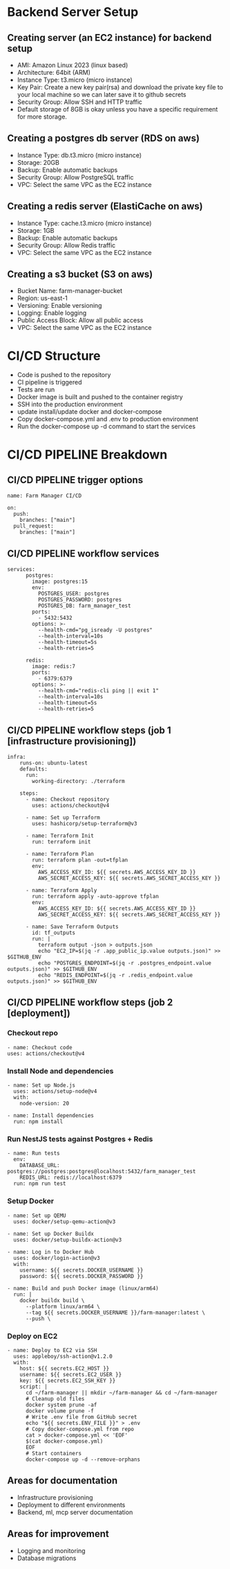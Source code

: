 # Backend Server Setup
## Creating server (an EC2 instance) for backend setup
* AMI: Amazon Linux 2023 (linux based)
* Architecture: 64bit (ARM)
* Instance Type: t3.micro (micro instance)
* Key Pair: Create a new key pair(rsa) and download the private key file to your local machine so we can later save it to github secrets
* Security Group: Allow SSH and HTTP traffic
* Default storage of 8GB is okay unless you have a specific requirement for more storage.

## Creating a postgres db server (RDS on aws)
* Instance Type: db.t3.micro (micro instance)
* Storage: 20GB
* Backup: Enable automatic backups
* Security Group: Allow PostgreSQL traffic
* VPC: Select the same VPC as the EC2 instance

## Creating a redis server (ElastiCache on aws)
* Instance Type: cache.t3.micro (micro instance)
* Storage: 1GB
* Backup: Enable automatic backups
* Security Group: Allow Redis traffic
* VPC: Select the same VPC as the EC2 instance

## Creating a s3 bucket (S3 on aws)
* Bucket Name: farm-manager-bucket
* Region: us-east-1
* Versioning: Enable versioning
* Logging: Enable logging
* Public Access Block: Allow all public access
* VPC: Select the same VPC as the EC2 instance

# CI/CD Structure
* Code is pushed to the repository
* CI pipeline is triggered
* Tests are run
* Docker image is built and pushed to the container registry
* SSH into the production environment
* update install/update docker and docker-compose
* Copy docker-compose.yml and .env to production environment
* Run the docker-compose up -d command to start the services

# CI/CD PIPELINE Breakdown

## CI/CD PIPELINE trigger options
```code
name: Farm Manager CI/CD

on:
  push:
    branches: ["main"]
  pull_request:
    branches: ["main"]
```

## CI/CD PIPELINE workflow services
```code
services:
      postgres:
        image: postgres:15
        env:
          POSTGRES_USER: postgres
          POSTGRES_PASSWORD: postgres
          POSTGRES_DB: farm_manager_test
        ports:
          - 5432:5432
        options: >-
          --health-cmd="pg_isready -U postgres"
          --health-interval=10s
          --health-timeout=5s
          --health-retries=5

      redis:
        image: redis:7
        ports:
          - 6379:6379
        options: >-
          --health-cmd="redis-cli ping || exit 1"
          --health-interval=10s
          --health-timeout=5s
          --health-retries=5
```

## CI/CD PIPELINE workflow steps (job 1 [infrastructure provisioning])
```code
infra:
    runs-on: ubuntu-latest
    defaults:
      run:
        working-directory: ./terraform

    steps:
      - name: Checkout repository
        uses: actions/checkout@v4

      - name: Set up Terraform
        uses: hashicorp/setup-terraform@v3

      - name: Terraform Init
        run: terraform init

      - name: Terraform Plan
        run: terraform plan -out=tfplan
        env:
          AWS_ACCESS_KEY_ID: ${{ secrets.AWS_ACCESS_KEY_ID }}
          AWS_SECRET_ACCESS_KEY: ${{ secrets.AWS_SECRET_ACCESS_KEY }}

      - name: Terraform Apply
        run: terraform apply -auto-approve tfplan
        env:
          AWS_ACCESS_KEY_ID: ${{ secrets.AWS_ACCESS_KEY_ID }}
          AWS_SECRET_ACCESS_KEY: ${{ secrets.AWS_SECRET_ACCESS_KEY }}

      - name: Save Terraform Outputs
        id: tf_outputs
        run: |
          terraform output -json > outputs.json
          echo "EC2_IP=$(jq -r .app_public_ip.value outputs.json)" >> $GITHUB_ENV
          echo "POSTGRES_ENDPOINT=$(jq -r .postgres_endpoint.value outputs.json)" >> $GITHUB_ENV
          echo "REDIS_ENDPOINT=$(jq -r .redis_endpoint.value outputs.json)" >> $GITHUB_ENV
```

## CI/CD PIPELINE workflow steps (job 2 [deployment])
### Checkout repo
```code
- name: Checkout code
uses: actions/checkout@v4
```

### Install Node and dependencies
```code
- name: Set up Node.js
  uses: actions/setup-node@v4
  with:
    node-version: 20

- name: Install dependencies
  run: npm install
```

### Run NestJS tests against Postgres + Redis
```code
- name: Run tests
  env:
    DATABASE_URL: postgres://postgres:postgres@localhost:5432/farm_manager_test
    REDIS_URL: redis://localhost:6379
  run: npm run test
```

### Setup Docker
```code
- name: Set up QEMU
  uses: docker/setup-qemu-action@v3

- name: Set up Docker Buildx
  uses: docker/setup-buildx-action@v3

- name: Log in to Docker Hub
  uses: docker/login-action@v3
  with:
    username: ${{ secrets.DOCKER_USERNAME }}
    password: ${{ secrets.DOCKER_PASSWORD }}

- name: Build and push Docker image (linux/arm64)
  run: |
    docker buildx build \
      --platform linux/arm64 \
      --tag ${{ secrets.DOCKER_USERNAME }}/farm-manager:latest \
      --push \
```

### Deploy on EC2
```code
- name: Deploy to EC2 via SSH
  uses: appleboy/ssh-action@v1.2.0
  with:
    host: ${{ secrets.EC2_HOST }}
    username: ${{ secrets.EC2_USER }}
    key: ${{ secrets.EC2_SSH_KEY }}
    script: |
      cd ~/farm-manager || mkdir ~/farm-manager && cd ~/farm-manager
      # Cleanup old files
      docker system prune -af
      docker volume prune -f
      # Write .env file from GitHub secret
      echo "${{ secrets.ENV_FILE }}" > .env
      # Copy docker-compose.yml from repo
      cat > docker-compose.yml << 'EOF'
      $(cat docker-compose.yml)
      EOF
      # Start containers
      docker-compose up -d --remove-orphans
```


## Areas for documentation
* Infrastructure provisioning
* Deployment to different environments
* Backend, ml, mcp server documentation

## Areas for improvement
* Logging and monitoring
* Database migrations
